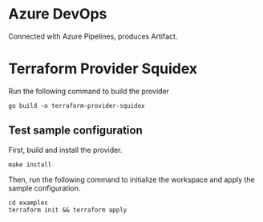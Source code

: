 # Azure DevOps

Connected with Azure Pipelines, produces Artifact.

# Terraform Provider Squidex

Run the following command to build the provider

```shell
go build -o terraform-provider-squidex
```

## Test sample configuration

First, build and install the provider.

```shell
make install
```

Then, run the following command to initialize the workspace and apply the sample configuration.

```shell
cd examples
terraform init && terraform apply
```
